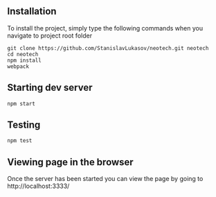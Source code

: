 ## Installation
To install the project, simply type the following commands when you navigate to project root folder

```
git clone https://github.com/StanislavLukasov/neotech.git neotech
cd neotech
npm install
webpack
```

## Starting dev server

```
npm start
```

## Testing

```
npm test
```

## Viewing page in the browser
Once the server has been started you can view the page by going to http://localhost:3333/
